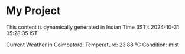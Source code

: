 # My Project

This content is dynamically generated in Indian Time (IST): 2024-10-31 05:28:35 IST


Current Weather in Coimbatore:
Temperature: 23.88 °C
Condition: mist
